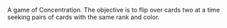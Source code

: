 A game of Concentration. The objective is to flip over cards two at a time seeking pairs of cards with the same rank and color.
